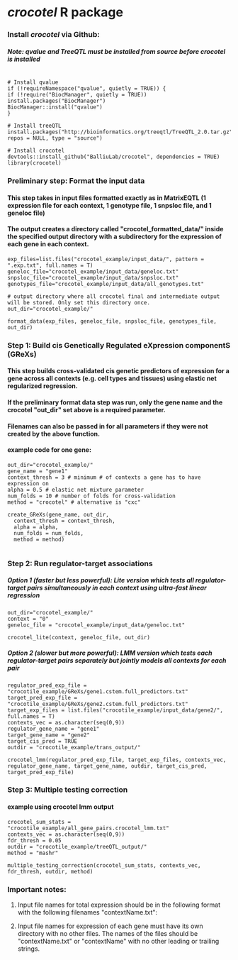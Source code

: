 # _crocotel_ R package


### Install _crocotel_ via Github:
##### Note: qvalue and TreeQTL must be installed from source before crocotel is installed 
```

# Install qvalue
if (!requireNamespace("qvalue", quietly = TRUE)) {
if (!require("BiocManager", quietly = TRUE)) install.packages("BiocManager")
BiocManager::install("qvalue")
}

# Install treeQTL
install.packages("http://bioinformatics.org/treeqtl/TreeQTL_2.0.tar.gz", repos = NULL, type = "source")

# Install crocotel
devtools::install_github("BalliuLab/crocotel", dependencies = TRUE)
library(crocotel)
```
### Preliminary step: Format the input data
#### This step takes in input files formatted exactly as in MatrixEQTL (1 expression file for each context, 1 genotype file, 1 snpsloc file, and 1 geneloc file)
#### The output creates a directory called "crocotel_formatted_data/" inside the specified output directory with a subdirectory for the expression of each gene in each context. 
```
exp_files=list.files("crocotel_example/input_data/", pattern = ".exp.txt", full.names = T)
geneloc_file="crocotel_example/input_data/geneloc.txt"
snpsloc_file="crocotel_example/input_data/snpsloc.txt"
genotypes_file="crocotel_example/input_data/all_genotypes.txt"

# output directory where all crocotel final and intermediate output will be stored. Only set this directory once.
out_dir="crocotel_example/"

format_data(exp_files, geneloc_file, snpsloc_file, genotypes_file, out_dir)
```

### Step 1: Build cis Genetically Regulated eXpression componentS (GReXs)
#### This step builds cross-validated cis genetic predictors of expression for a gene across all contexts (e.g. cell types and tissues) using elastic net regularized regression.
#### If the preliminary format data step was run, only the gene name and the crocotel "out_dir" set above is a required parameter. 
#### Filenames can also be passed in for all parameters if they were not created by the above function. 

#### example code for one gene:
```
out_dir="crocotel_example/"
gene_name = "gene1"
context_thresh = 3 # minimum # of contexts a gene has to have expression on 
alpha = 0.5 # elastic net mixture parameter 
num_folds = 10 # number of folds for cross-validation 
method = "crocotel" # alternative is "cxc"

create_GReXs(gene_name, out_dir, 
  context_thresh = context_thresh,
  alpha = alpha,
  num_folds = num_folds,
  method = method)
  
```

### Step 2: Run regulator-target associations 
##### Option 1 (faster but less powerful): Lite version which tests all regulator-target pairs simultaneously in each context using ultra-fast linear regression 
```
out_dir="crocotel_example/"
context = "0"
geneloc_file = "crocotel_example/input_data/geneloc.txt"

crocotel_lite(context, geneloc_file, out_dir)
```

##### Option 2 (slower but more powerful): LMM version which tests each regulator-target pairs separately but jointly models all contexts for each pair 
```
regulator_pred_exp_file = "crocotile_example/GReXs/gene1.cstem.full_predictors.txt"
target_pred_exp_file = "crocotile_example/GReXs/gene2.cstem.full_predictors.txt"
target_exp_files = list.files("crocotile_example/input_data/gene2/", full.names = T)
contexts_vec = as.character(seq(0,9))
regulator_gene_name = "gene1"
target_gene_name = "gene2"
target_cis_pred = TRUE
outdir = "crocotile_example/trans_output/"

crocotel_lmm(regulator_pred_exp_file, target_exp_files, contexts_vec, regulator_gene_name, target_gene_name, outdir, target_cis_pred, target_pred_exp_file)
```

### Step 3: Multiple testing correction
#### example using crocotel lmm output
```
crocotel_sum_stats = "crocotile_example/all_gene_pairs.crocotel_lmm.txt"
contexts_vec = as.character(seq(0,9))
fdr_thresh = 0.05
outdir = "crocotile_example/treeQTL_output/"
method = "mashr"

multiple_testing_correction(crocotel_sum_stats, contexts_vec, fdr_thresh, outdir, method)

```

### Important notes:
1. Input file names for total expression should be in the following format with the following filenames "contextName.txt":
    
2. Input file names for expression of each gene must have its own directory with no other files. The names of the files should be "contextName.txt" or "contextName" with no other leading or trailing strings.









